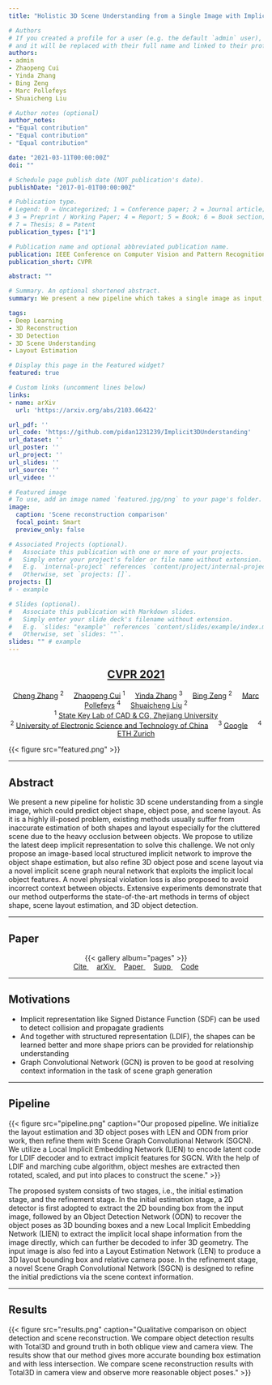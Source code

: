```yaml
---
title: "Holistic 3D Scene Understanding from a Single Image with Implicit Representation"

# Authors
# If you created a profile for a user (e.g. the default `admin` user), write the username (folder name) here 
# and it will be replaced with their full name and linked to their profile.
authors:
- admin
- Zhaopeng Cui
- Yinda Zhang
- Bing Zeng
- Marc Pollefeys
- Shuaicheng Liu

# Author notes (optional)
author_notes:
- "Equal contribution"
- "Equal contribution"
- "Equal contribution"

date: "2021-03-11T00:00:00Z"
doi: ""

# Schedule page publish date (NOT publication's date).
publishDate: "2017-01-01T00:00:00Z"

# Publication type.
# Legend: 0 = Uncategorized; 1 = Conference paper; 2 = Journal article;
# 3 = Preprint / Working Paper; 4 = Report; 5 = Book; 6 = Book section;
# 7 = Thesis; 8 = Patent
publication_types: ["1"]

# Publication name and optional abbreviated publication name.
publication: IEEE Conference on Computer Vision and Pattern Recognition
publication_short: CVPR

abstract: ""

# Summary. An optional shortened abstract.
summary: We present a new pipeline which takes a single image as input, estimates layout and object poses, then reconstructs the scene with Signed Distance Function (SDF) representation.

tags:
- Deep Learning
- 3D Reconstruction
- 3D Detection
- 3D Scene Understanding
- Layout Estimation

# Display this page in the Featured widget?
featured: true

# Custom links (uncomment lines below)
links:
- name: arXiv
  url: 'https://arxiv.org/abs/2103.06422'

url_pdf: ''
url_code: 'https://github.com/pidan1231239/Implicit3DUnderstanding'
url_dataset: ''
url_poster: ''
url_project: ''
url_slides: ''
url_source: ''
url_video: ''

# Featured image
# To use, add an image named `featured.jpg/png` to your page's folder. 
image:
  caption: 'Scene reconstruction comparison'
  focal_point: Smart
  preview_only: false

# Associated Projects (optional).
#   Associate this publication with one or more of your projects.
#   Simply enter your project's folder or file name without extension.
#   E.g. `internal-project` references `content/project/internal-project/index.md`.
#   Otherwise, set `projects: []`.
projects: []
# - example

# Slides (optional).
#   Associate this publication with Markdown slides.
#   Simply enter your slide deck's filename without extension.
#   E.g. `slides: "example"` references `content/slides/example/index.md`.
#   Otherwise, set `slides: ""`.
slides: "" # example
---
```


<!-- {{% callout note %}}
Click the *Cite* button above to demo the feature to enable visitors to import publication metadata into their reference management software.
{{% /callout %}}

{{% callout note %}}
Create your slides in Markdown - click the *Slides* button to check out the example.
{{% /callout %}}

Supplementary notes can be added here, including [code, math, and images](https://wowchemy.com/docs/writing-markdown-latex/). -->

## [<center>CVPR 2021</center>](http://cvpr2021.thecvf.com/)

<center>
  <a href="https://chengzhag.github.io/" target="_blank">Cheng Zhang</a>
  <sup>2</sup>
  &nbsp; &nbsp;
  <a href="https://zhpcui.github.io/" target="_blank">Zhaopeng Cui</a>
  <sup>1</sup>
  &nbsp; &nbsp;
  <a href="https://www.zhangyinda.com/" target="_blank">Yinda Zhang</a>
  <sup>3</sup>
  &nbsp; &nbsp;
  <a href="https://scholar.google.com/citations?user=4y0QncgAAAAJ&hl=en" target="_blank">Bing Zeng</a>
  <sup>2</sup>
  &nbsp; &nbsp;
  <a href="https://people.inf.ethz.ch/pomarc/" target="_blank">Marc Pollefeys</a>
  <sup>4</sup>
  &nbsp; &nbsp;
  <a href="http://www.liushuaicheng.org/" target="_blank">Shuaicheng Liu</a>
  <sup>2</sup>
</center>

<center>
  <sup>1</sup>
  <a href="http://www.cad.zju.edu.cn/english.html" target="_blank">State Key Lab of CAD & CG, Zhejiang University</a> 
  <!-- &nbsp; &nbsp; -->
  <br />
  <sup>2</sup>
  <a href="https://en.uestc.edu.cn/" target="_blank">University of Electronic Science and Technology of China</a> 
  &nbsp; &nbsp;
  <sup>3</sup>
  <a href="https://www.ai.google/" target="_blank">Google</a> 
  &nbsp; &nbsp;
  <sup>4</sup>
  <a href="https://ethz.ch/en.html" target="_blank">ETH Zurich</a> 
</center>

{{< figure src="featured.png" >}}

---
## Abstract
We present a new pipeline for holistic 3D scene understanding from a single image, which could predict object shape, object pose, and scene layout. As it is a highly ill-posed problem, existing methods usually suffer from inaccurate estimation of both shapes and layout especially for the cluttered scene due to the heavy occlusion between objects. We propose to utilize the latest deep implicit representation to solve this challenge. We not only propose an image-based local structured implicit network to improve the object shape estimation, but also refine 3D object pose and scene layout via a novel implicit scene graph neural network that exploits the implicit local object features. A novel physical violation loss is also proposed to avoid incorrect context between objects. Extensive experiments demonstrate that our method outperforms the state-of-the-art methods in terms of object shape, scene layout estimation, and 3D object detection.

<!-- ## 3D Scene Understanding 
Given a single color image,
- Estimate the room layout, including object categories and poses in 3D space
- Reconstruct mesh of individual object -->

---
## Paper
<!-- ![page1](02192_页面_01.png)![page3](02192_页面_03.png)![page5](02192_页面_05.png)![page7](02192_页面_07.png) -->

<center>
  {{< gallery album="pages" >}}
</center>

<center>
  <!-- {{< cta cta_text="arXiv" cta_link="https://arxiv.org/abs/2103.06422" cta_new_tab="false" >}} -->

  <!-- <a href="https://arxiv.org/abs/2103.06422" class="btn btn-primary px-3 py-3">Paper</a> -->

  <a href="#" class="btn btn-outline-primary js-cite-modal" data-filename="/publication/im3d/cite.bib">
  Cite
  </a>
  &nbsp; &nbsp;
  <a href="https://arxiv.org/abs/2103.06422" class="btn btn-outline-primary" target="_blank">
  arXiv
  </a> 
  &nbsp; &nbsp;
  <a href="https://arxiv.org/pdf/2103.06422" class="btn btn-outline-primary" target="_blank">
  Paper
  </a>
  &nbsp; &nbsp;
  <a href="02192-supp.pdf" class="btn btn-outline-primary" target="_blank">
  Supp
  </a>
  &nbsp; &nbsp;
  <a href="https://github.com/pidan1231239/Implicit3DUnderstanding" class="btn btn-outline-primary" target="_blank">
  Code
  </a>
</center>

<!-- <center>
  <a href="https://arxiv.org/abs/2103.06422">[arXiv]</a> 
  &nbsp; &nbsp;
  <a href="https://arxiv.org/pdf/2103.06422">[Paper]</a> 
  &nbsp; &nbsp;
  <a href="02192-supp.pdf">[Supp]</a> 
  &nbsp; &nbsp;
  <a href="https://github.com/pidan1231239/Implicit3DUnderstanding">[GitHub]</a>
</center> -->

---
## Motivations
- Implicit representation like Signed Distance Function (SDF) can be used to detect collision and propagate gradients
- And together with structured representation (LDIF), the shapes can be learned better and more shape priors can be provided for relationship understanding
- Graph Convolutional Network (GCN) is proven to be good at resolving context information in the task of scene graph generation

---
## Pipeline
{{< figure src="pipeline.png" caption="Our proposed pipeline. We initialize the layout estimation and 3D object poses with LEN and ODN from prior work, then refine them with Scene Graph Convolutional Network (SGCN). We utilize a Local Implicit Embedding Network (LIEN) to encode latent code for LDIF decoder and to extract implicit features for SGCN. With the help of LDIF and marching cube algorithm, object meshes are extracted then rotated, scaled, and put into places to construct the scene." >}}

The proposed system consists of two stages, i.e., the initial estimation stage, and the refinement stage. 
In the initial estimation stage, a 2D detector is first adopted to extract the 2D bounding box from the input image, followed by an Object Detection Network (ODN) to recover the object poses as 3D bounding boxes and a new Local Implicit Embedding Network (LIEN) to extract the implicit local shape information from the image directly, which can further be decoded to infer 3D geometry.
The input image is also fed into a Layout Estimation Network (LEN) to produce a 3D layout bounding box and relative camera pose.
In the refinement stage, a novel Scene Graph Convolutional Network (SGCN) is designed to refine the initial predictions via the scene context information.

---
## Results
{{< figure src="results.png" caption="Qualitative comparison on object detection and scene reconstruction. We compare object detection results with Total3D and ground truth in both oblique view and camera view. The results show that our method gives more accurate bounding box estimation and with less intersection. We compare scene reconstruction results with Total3D in camera view and observe more reasonable object poses." >}}


